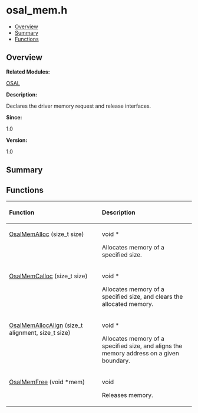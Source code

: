 # osal\_mem.h<a name="EN-US_TOPIC_0000001054799575"></a>

-   [Overview](#section264351791165628)
-   [Summary](#section1623289608165628)
-   [Functions](#func-members)

## **Overview**<a name="section264351791165628"></a>

**Related Modules:**

[OSAL](osal.md)

**Description:**

Declares the driver memory request and release interfaces. 

**Since:**

1.0

**Version:**

1.0

## **Summary**<a name="section1623289608165628"></a>

## Functions<a name="func-members"></a>

<a name="table1394391056165628"></a>
<table><thead align="left"><tr id="row1831083381165628"><th class="cellrowborder" valign="top" width="50%" id="mcps1.1.3.1.1"><p id="p2020121311165628"><a name="p2020121311165628"></a><a name="p2020121311165628"></a>Function</p>
</th>
<th class="cellrowborder" valign="top" width="50%" id="mcps1.1.3.1.2"><p id="p1146345938165628"><a name="p1146345938165628"></a><a name="p1146345938165628"></a>Description</p>
</th>
</tr>
</thead>
<tbody><tr id="row648697050165628"><td class="cellrowborder" valign="top" width="50%" headers="mcps1.1.3.1.1 "><p id="p212009161165628"><a name="p212009161165628"></a><a name="p212009161165628"></a><a href="osal.md#ga0a1c85eaad6c1588ed091e0e89b74ed2">OsalMemAlloc</a> (size_t size)</p>
</td>
<td class="cellrowborder" valign="top" width="50%" headers="mcps1.1.3.1.2 "><p id="p683337207165628"><a name="p683337207165628"></a><a name="p683337207165628"></a>void * </p>
<p id="p2011018175165628"><a name="p2011018175165628"></a><a name="p2011018175165628"></a>Allocates memory of a specified size. </p>
</td>
</tr>
<tr id="row1554638819165628"><td class="cellrowborder" valign="top" width="50%" headers="mcps1.1.3.1.1 "><p id="p813151503165628"><a name="p813151503165628"></a><a name="p813151503165628"></a><a href="osal.md#ga7a6d0f6400e835bcbe9ec655bc9f43ee">OsalMemCalloc</a> (size_t size)</p>
</td>
<td class="cellrowborder" valign="top" width="50%" headers="mcps1.1.3.1.2 "><p id="p1627805811165628"><a name="p1627805811165628"></a><a name="p1627805811165628"></a>void * </p>
<p id="p529362085165628"><a name="p529362085165628"></a><a name="p529362085165628"></a>Allocates memory of a specified size, and clears the allocated memory. </p>
</td>
</tr>
<tr id="row635022409165628"><td class="cellrowborder" valign="top" width="50%" headers="mcps1.1.3.1.1 "><p id="p2020778472165628"><a name="p2020778472165628"></a><a name="p2020778472165628"></a><a href="osal.md#gaf6d1b6e5583d9e1ca5abf5048bb3bad9">OsalMemAllocAlign</a> (size_t alignment, size_t size)</p>
</td>
<td class="cellrowborder" valign="top" width="50%" headers="mcps1.1.3.1.2 "><p id="p42340739165628"><a name="p42340739165628"></a><a name="p42340739165628"></a>void * </p>
<p id="p1259830207165628"><a name="p1259830207165628"></a><a name="p1259830207165628"></a>Allocates memory of a specified size, and aligns the memory address on a given boundary. </p>
</td>
</tr>
<tr id="row592645800165628"><td class="cellrowborder" valign="top" width="50%" headers="mcps1.1.3.1.1 "><p id="p73189751165628"><a name="p73189751165628"></a><a name="p73189751165628"></a><a href="osal.md#ga20dc9c415433effea4d481180a50cfa1">OsalMemFree</a> (void *mem)</p>
</td>
<td class="cellrowborder" valign="top" width="50%" headers="mcps1.1.3.1.2 "><p id="p740883761165628"><a name="p740883761165628"></a><a name="p740883761165628"></a>void </p>
<p id="p1769750833165628"><a name="p1769750833165628"></a><a name="p1769750833165628"></a>Releases memory. </p>
</td>
</tr>
</tbody>
</table>

